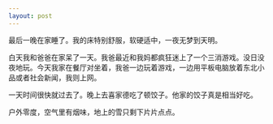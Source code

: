 ```yaml
---
layout: post
---
```


最后一晚在家睡了。我的床特别舒服，软硬适中，一夜无梦到天明。

白天我和爸爸在家呆了一天。我爸最近和我妈都疯狂迷上了一个三消游戏。没日没夜地玩。今天我家在餐厅对坐着，我爸一边玩着游戏，一边用平板电脑放着东北小品或者社会新闻，我则上网。

一天时间很快就过去了。晚上去喜家德吃了顿饺子。他家的饺子真是相当好吃。

户外零度，空气里有烟味，地上的雪只剩下片片点点。
